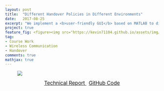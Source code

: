 ```yaml
---
layout: post
title:  "Different Handover Policies in Different Environments"
date:   2017-08-25
excerpt: "We implement a <b>user-friendly GUI</b> based on MATLAB to discuss the performances of four possible handover policy under different environment."
project: true
feature_fig: <figure><img src="https://kevin71104.github.io/assets/img/WMC_Handover/GUI.jpg"></figure>
tag:
- Course Work
- Wireless Communication
- Handover
comments: true
mathjax: true
---
```


<figure><img src="https://kevin71104.github.io/assets/img/WMC_Handover/GUI.jpg"></figure>

<center>
	<a href="https://kevin71104.github.io/assets/document/WMC_Handover.pdf" target="_blank" class="btn btn-danger">
		<span style="font-size: 120%;">
			Technical Report
		</span>
	</a>
	&nbsp;
	<a href="https://github.com/kevin71104/WMC/tree/master/WMC%20FINAL" class="btn btn-success">
		<span style="font-size: 120%;">
			GitHub Code
		</span>
	</a>
</center>